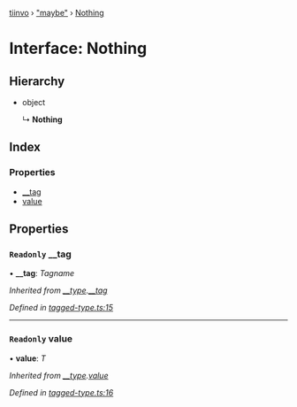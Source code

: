 [tiinvo](../README.md) › ["maybe"](../modules/_maybe_.md) › [Nothing](_maybe_.nothing.md)

# Interface: Nothing

## Hierarchy

* object

  ↳ **Nothing**

## Index

### Properties

* [__tag](_maybe_.nothing.md#readonly-__tag)
* [value](_maybe_.nothing.md#readonly-value)

## Properties

### `Readonly` __tag

• **__tag**: *Tagname*

*Inherited from [__type](../modules/_tagged_type_.md#__type).[__tag](../modules/_tagged_type_.md#readonly-__tag)*

*Defined in [tagged-type.ts:15](https://github.com/OctoD/tiinvo/blob/446c93b/src/tagged-type.ts#L15)*

___

### `Readonly` value

• **value**: *T*

*Inherited from [__type](../modules/_tagged_type_.md#__type).[value](../modules/_tagged_type_.md#readonly-value)*

*Defined in [tagged-type.ts:16](https://github.com/OctoD/tiinvo/blob/446c93b/src/tagged-type.ts#L16)*
